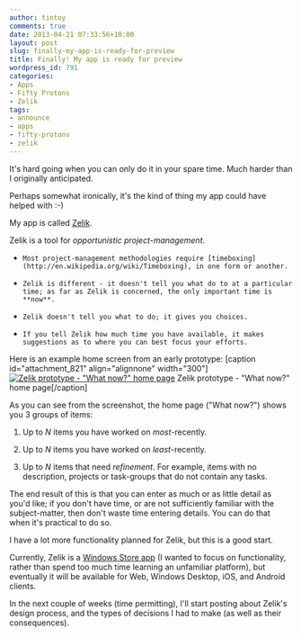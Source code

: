 ```yaml
---
author: tintoy
comments: true
date: 2013-04-21 07:33:56+10:00
layout: post
slug: finally-my-app-is-ready-for-preview
title: Finally! My app is ready for preview
wordpress_id: 791
categories:
- Apps
- Fifty Protons
- Zelik
tags:
- announce
- apps
- fifty-protons
- zelik
---
```


It's hard going when you can only do it in your spare time. Much harder than I originally anticipated.

Perhaps somewhat ironically, it's the kind of thing my app could have helped with :-)
<!-- more -->

My app is called [Zelik](http://zelik-preview.azurewebsites.net/).

Zelik is a tool for _opportunistic project-management_.



	
  * 
		Most project-management methodologies require [timeboxing](http://en.wikipedia.org/wiki/Timeboxing), in one form or another.
	

	
  * 
		Zelik is different - it doesn't tell you what do to at a particular time; as far as Zelik is concerned, the only important time is **now**.
	

	
  * 
		Zelik doesn't tell you what to do; it gives you choices.
	

	
  * 
		If you tell Zelik how much time you have available, it makes suggestions as to where you can best focus your efforts.
	



Here is an example home screen from an early prototype:
[caption id="attachment_821" align="alignnone" width="300"][![Zelik prototype - "What now?" home page](http://tintoy.snoscillator.net/wp-content/uploads/2013/04/WhatNowPrototype-300x168.png)](http://tintoy.snoscillator.net/wp-content/uploads/2013/04/WhatNowPrototype.png) Zelik prototype - "What now?" home page[/caption]

As you can see from the screenshot, the home page ("What now?") shows you 3 groups of items:



	
  1. 
		Up to _N_ items you have worked on _most_-recently.
	

	
  2. 
		Up to _N_ items you have worked on _least_-recently.
	

	
  3. 
		Up to _N_ items that need _refinement_.
		For example, items with no description, projects or task-groups that do not contain any tasks.
	



The end result of this is that you can enter as much or as little detail as you'd like; if you don't have time, or are not sufficiently familiar with the subject-matter, then don't waste time entering details. You can do that when it's practical to do so.

I have a lot more functionality planned for Zelik, but this is a good start.

Currently, Zelik is a [Windows Store app](http://windows.microsoft.com/en-au/windows-8/apps) (I wanted to focus on functionality, rather than spend too much time learning an unfamiliar platform), but eventually it will be available for Web, Windows Desktop, iOS, and Android clients.

In the next couple of weeks (time permitting), I'll start posting about Zelik's design process, and the types of decisions I had to make (as well as their consequences).
